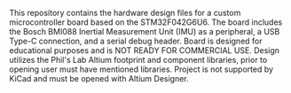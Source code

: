 This repository contains the hardware design files for a custom microcontroller board based on the STM32F042G6U6. The board includes the Bosch BMI088 Inertial Measurement Unit (IMU) as a peripheral, a USB Type-C connection, and a serial debug header. Board is designed for educational purposes and is NOT READY FOR COMMERCIAL USE. Design utilizes the Phil's Lab Altium footprint and component libraries, prior to opening user must have mentioned libraries. Project is not supported by KiCad and must be opened with Altium Designer.
